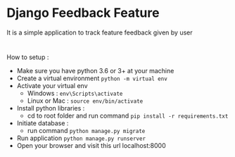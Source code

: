 # Django Feedback Feature

It is a simple application to track feature feedback given by user 
#
How to setup :
- Make sure you have python 3.6 or 3+ at your machine
- Create a virtual environment `python -m virtual env`
- Activate your virtual env
    - Windows : `env\Scripts\activate`
    - Linux or Mac : `source env/bin/activate`
- Install python libraries :
    - cd to root folder and run command `pip install -r requirements.txt`
- Initiate database :
    - run command `python manage.py migrate`
- Run application `python manage.py runserver`
- Open your browser and visit this url localhost:8000